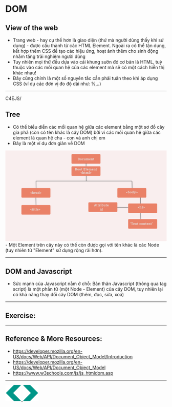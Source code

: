 # DOM
## View of the web
- Trang web - hay cụ thể hơn là giao diện (thứ mà người dùng thấy khi sử dụng) - được cấu thành từ các HTML Element. Ngoài ra có thể tận dụng, kết hợp thêm CSS để tạo các hiệu ứng, hoạt ảnh thêm cho sinh động nhằm tăng trải nghiệm người dùng
- Tuy nhiên mọi thứ đều dựa vào cái khung sườn đó cơ bản là  HTML, tuỳ thuộc vào các mối quan hệ của các element mà sẽ có một cách hiển thị khác nhau!
- Đây cũng chính là một số nguyên tắc cần phải tuân theo khi áp dụng CSS (ví dụ các đơn vị đo độ dài như: %,..)

---
C4EJS/
## Tree
- Có thể biểu diễn các mối quan hệ giữa các element bằng một sơ đồ cây gia phả (còn có tên khác là cây DOM) bởi vì các mối quan hệ giữa các element là quan hệ cha - con và anh chị em
- Đây là một ví dụ đơn giản về DOM
<img src="../sources/C4EJS/C4EJS-Lecture-2.1.png" alt="dom">
- Một Element trên cây này có thể còn được gọi với tên khác là các Node (tuy nhiên từ "Element" sử dụng rộng rãi hơn).

---

## DOM and Javascript
- Sức mạnh của Javascript nằm ở chỗ: Bản thân Javascript (thông qua tag script) là một phần tử (một Node - Element) của cây DOM, tuy nhiên lại có khả năng thay đổi cây DOM (thêm, đọc,  sửa, xoá)

---

## Exercise:

---

## Reference & More Resources: 
* https://developer.mozilla.org/en-US/docs/Web/API/Document_Object_Model/Introduction
* https://developer.mozilla.org/en-US/docs/Web/API/Document_Object_Model
* https://www.w3schools.com/js/js_htmldom.asp

---
<div>
<a href="./Lecture-08.1.Object.md">
    <img width=50 src="../sources/left-arrow.svg" >
</a>
<a href="./Lecture-02.4.CSS-II.md">
    <img  width=50 src="../sources/right-arrow.svg">
    </a>
</div>
